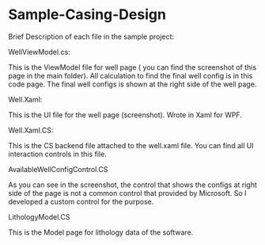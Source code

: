 # Sample-Casing-Design

Brief Description of each file in the sample project:

WellViewModel.cs:

This is the ViewModel file for well page ( you can find the screenshot of this page in the main folder). 
All calculation to find the final well config is in this code page. The final well configs is shown at the right side of the well page.

Well.Xaml:

This is the UI file for the well page (screenshot). Wrote in Xaml for WPF.

Well.Xaml.CS:

This is the CS backend file attached to the well.xaml file. You can find all UI interaction controls in this file.

AvailableWellConfigControl.CS

As you can see in the screenshot, the control that shows the configs at right side of the page is not a common control that provided
by Microsoft. So I developed a custom control for the purpose.

LithologyModel.CS

This is the Model page for lithology data of the software. 
